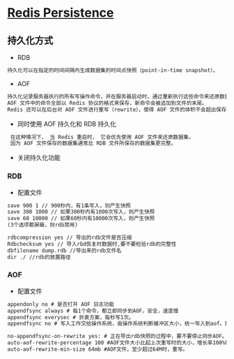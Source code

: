# [Redis Persistence](http://doc.redisfans.com/topic/persistence.html)

## 持久化方式
* RDB 
```md
持久化可以在指定的时间间隔内生成数据集的时间点快照（point-in-time snapshot）。
```
* AOF
```md
持久化记录服务器执行的所有写操作命令，并在服务器启动时，通过重新执行这些命令来还原数据集。 
AOF 文件中的命令全部以 Redis 协议的格式来保存，新命令会被追加到文件的末尾。 
Redis 还可以在后台对 AOF 文件进行重写（rewrite），使得 AOF 文件的体积不会超出保存数据集状态所需的实际大小。
```
* 同时使用 AOF 持久化和 RDB 持久化
```md
 在这种情况下， 当 Redis 重启时， 它会优先使用 AOF 文件来还原数据集， 
 因为 AOF 文件保存的数据集通常比 RDB 文件所保存的数据集更完整。
```
* 关闭持久化功能

### RDB
* 配置文件
```md
save 900 1 // 900秒内，有1条写入，则产生快照 
save 300 1000 // 如果300秒内有1000次写入，则产生快照
save 60 10000 // 如果60秒内有10000次写入，则产生快照
(3个选项都屏蔽，则rdb禁用)

rdbcompression yes // 导出的rdb文件是否压缩
Rdbchecksum yes // 导入rbd恢复时数据时,要不要检验rdb的完整性
dbfilename dump.rdb //导出来的rdb文件名
dir ./ //rdb的放置路径
```

### AOF
* 配置文件
```md
appendonly no # 是否打开 AOF 日志功能
appendfsync always # 每1个命令，都立即同步到AOF，安全，速度慢
appendfsync everysec # 折衷方案，每秒写1次。
appendfsync no # 写入工作交给操作系统，由操作系统判断缓冲区大小，统一写入到aof。同步频率低，速度快。

no-appendfsync-on-rewrite yes: # 正在导出rdb快照的过程中，要不要停止同步AOF。
auto-aof-rewrite-percentage 100 #AOF文件大小比起上次重写时的大小，增长率100%时，重写
auto-aof-rewrite-min-size 64mb #AOF文件，至少超过64M时，重写。
```


